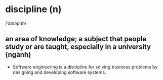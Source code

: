 # discipline (n)

/ˈdɪsəplɪn/

## an area of knowledge; a subject that people study or are taught, especially in a university (ngành)

- Software engineering is a discipline for solving business problems by designing and developing software systems.